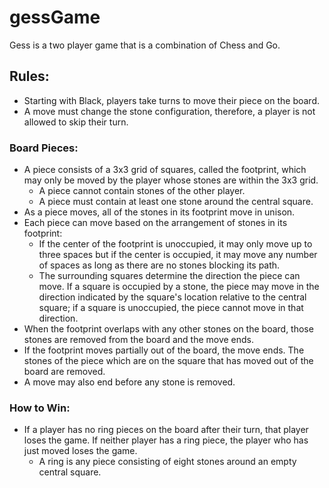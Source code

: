 # gessGame
Gess is a two player game that is a combination of Chess and Go.

## Rules:
- Starting with Black, players take turns to move their piece on the board.
- A move must change the stone configuration, therefore, a player is not allowed to skip their turn. 

### Board Pieces: 
- A piece consists of a 3x3 grid of squares, called the footprint, which may only be moved by the player whose stones are within the 3x3 grid.
  - A piece cannot contain stones of the other player.
  - A piece must contain at least one stone around the central square.
- As a piece moves, all of the stones in its footprint move in unison.
- Each piece can move based on the arrangement of stones in its footprint:
  - If the center of the footprint is unoccupied, it may only move up to three spaces but if the center is occupied, it may move any number of spaces as long as there are no stones blocking its path.
  - The surrounding squares determine the direction the piece can move. If a square is occupied by a stone, the piece may move in the direction indicated by the square's location relative to the central square; if a square is unoccupied, the piece cannot move in that direction.
- When the footprint overlaps with any other stones on the board, those stones are removed from the board and the move ends.
- If the footprint moves partially out of the board, the move ends. The stones of the piece which are on the square that has moved out of the board are removed.
- A move may also end before any stone is removed.

### How to Win:
- If a player has no ring pieces on the board after their turn, that player loses the game. If neither player has a ring piece, the player who has just moved loses the game.
  - A ring is any piece consisting of eight stones around an empty central square. 
